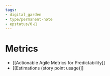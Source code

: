 ```yaml
---
tags:
- digital_garden
- type/permanent-note
- epstatus/0-🌰
---
```

# Metrics
+ [[Actionable Agile Metrics for Predictability]]
+ [[Estimations (story point usage)]]

